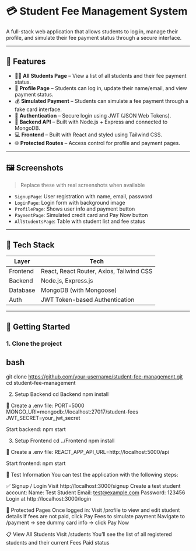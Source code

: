 # 💳 Student Fee Management System

A full-stack web application that allows students to log in, manage their profile, and simulate their fee payment status through a secure interface.

---

## 🔧 Features

- 🧑‍🎓 **All Students Page** – View a list of all students and their fee payment status.
- 👤 **Profile Page** – Students can log in, update their name/email, and view payment status.
- 💰 **Simulated Payment** – Students can simulate a fee payment through a fake card interface.
- 🔐 **Authentication** – Secure login using JWT (JSON Web Tokens).
- 📡 **Backend API** – Built with Node.js + Express and connected to MongoDB.
- 💻 **Frontend** – Built with React and styled using Tailwind CSS.
- 🌐 **Protected Routes** – Access control for profile and payment pages.

---

## 🖼️ Screenshots

> Replace these with real screenshots when available

- `SignupPage`: User registration with name, email, password
- `LoginPage`: Login form with background image
- `ProfilePage`: Shows user info and payment button
- `PaymentPage`: Simulated credit card and Pay Now button
- `AllStudentsPage`: Table with student list and fee status

---

## 🧰 Tech Stack

| Layer     | Tech |
|-----------|------|
| Frontend  | React, React Router, Axios, Tailwind CSS |
| Backend   | Node.js, Express.js |
| Database  | MongoDB (with Mongoose) |
| Auth      | JWT Token-based Authentication |

---

## 🚀 Getting Started

### 1. Clone the project

## bash
git clone https://github.com/your-username/student-fee-management.git
cd student-fee-management


2. Setup Backend
cd Backend
npm install

📝 Create a .env file:
PORT=5000
MONGO_URI=mongodb://localhost:27017/student-fees
JWT_SECRET=your_jwt_secret

Start backend:
npm start

3. Setup Frontend
cd ../Frontend
npm install

📝 Create a .env file:
REACT_APP_API_URL=http://localhost:5000/api

Start frontend:
npm start

🧪 Test Information
You can test the application with the following steps:

✅ Signup / Login
Visit http://localhost:3000/signup
Create a test student account:
Name: Test Student
Email: test@example.com
Password: 123456
Login at http://localhost:3000/login

🔐 Protected Pages
Once logged in:
Visit /profile to view and edit student details
If fees are not paid, click Pay Fees to simulate payment
Navigate to /payment → see dummy card info → click Pay Now

📋 View All Students
Visit /students
You’ll see the list of all registered students and their current Fees Paid status


